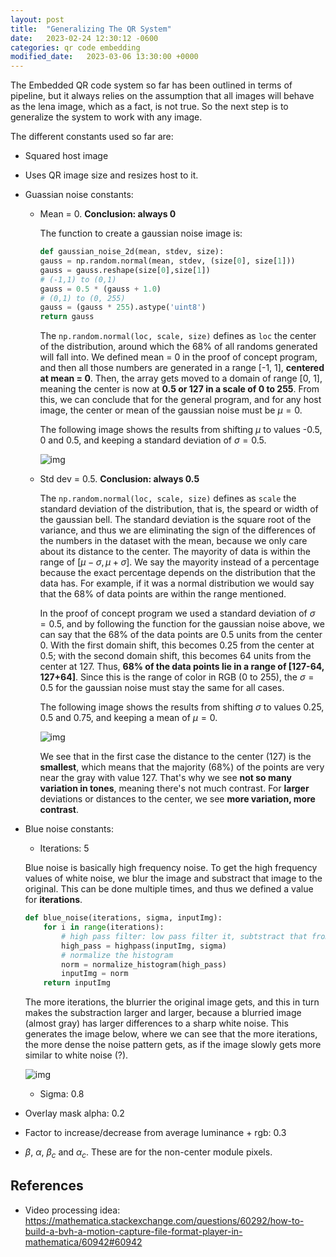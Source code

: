 ```yaml
---
layout: post
title:  "Generalizing The QR System"
date:   2023-02-24 12:30:12 -0600
categories: qr code embedding
modified_date:   2023-03-06 13:30:00 +0000
---
```


The Embedded QR code system so far has been outlined in terms of pipeline, but it always relies on the assumption that all images will behave as the lena image, which as a fact, is not true. So the next step is to generalize the system to work with any image.

The different constants used so far are:

- Squared host image

- Uses QR image size and resizes host to it.

- Guassian noise constants:

    - Mean = 0. **Conclusion: always 0**

        The function to create a gaussian noise image is:

        ```python
        def gaussian_noise_2d(mean, stdev, size):
        gauss = np.random.normal(mean, stdev, (size[0], size[1]))
        gauss = gauss.reshape(size[0],size[1])
        # (-1,1) to (0,1)
        gauss = 0.5 * (gauss + 1.0)
        # (0,1) to (0, 255)
        gauss = (gauss * 255).astype('uint8')
        return gauss
        ```

        The `np.random.normal(loc, scale, size)` defines as `loc` the center of the distribution, around which the 68% of all randoms generated will fall into. We defined mean = 0 in the proof of concept program, and then all those numbers are generated in a range [-1, 1], **centered at mean = 0**. Then, the array gets moved to a domain of range [0, 1], meaning the center is now at **0.5 or 127 in a scale of 0 to 255**. From this, we can conclude that for the general program, and for any host image, the center or mean of the gaussian noise must be $\mu = 0$.

        The following image shows the results from shifting $\mu$ to values -0.5, 0 and 0.5, and keeping a standard deviation of $\sigma = 0.5$.

        ![img]({{site.url}}/img/5/mean-tests.png)

    - Std dev = 0.5. **Conclusion: always 0.5**

        The `np.random.normal(loc, scale, size)` defines as `scale` the standard deviation of the distribution, that is, the speard or width of the gaussian bell. The standard deviation is the square root of the variance, and thus we are eliminating the sign of the differences of the numbers in the dataset with the mean, because we only care about its distance to the center. The mayority of data is within the range of $[\mu - \sigma, \mu + \sigma]$. We say the mayority instead of a percentage because the exact percentage depends on the distribution that the data has. For example, if it was a normal distribution we would say that the 68% of data points are within the range mentioned.

        In the proof of concept program we used a standard deviation of $\sigma = 0.5$, and by following the function for the gaussian noise above, we can say that the 68% of the data points are 0.5 units from the center 0. With the first domain shift, this becomes 0.25 from the center at 0.5; with the second domain shift, this becomes 64 units from the center at 127. Thus, **68% of the data points lie in a range of [127-64, 127+64]**. Since this is the range of color in RGB (0 to 255), the $\sigma = 0.5$ for the gaussian noise must stay the same for all cases.

        The following image shows the results from shifting $\sigma$ to values 0.25, 0.5 and 0.75, and keeping a mean of $\mu = 0$.

        ![img]({{site.url}}/img/5/stdev-tests.png)

        We see that in the first case the distance to the center (127) is the **smallest**, which means that the majority (68%) of the points are very near the gray with value 127. That's why we see **not so many variation in tones**, meaning there's not much contrast. For **larger** deviations or distances to the center, we see **more variation, more contrast**.

- Blue noise constants:

    - Iterations: 5

    Blue noise is basically high frequency noise. To get the high frequency values of white noise, we blur the image and substract that image to the original. This can be done multiple times, and thus we defined a value for **iterations**. 

    ```python
    def blue_noise(iterations, sigma, inputImg):
        for i in range(iterations):
            # high pass filter: low pass filter it, subtstract that from the original image
            high_pass = highpass(inputImg, sigma)
            # normalize the histogram
            norm = normalize_histogram(high_pass)
            inputImg = norm
        return inputImg
    ```
    
    The more iterations, the blurrier the original image gets, and this in turn makes the substraction larger and larger, because a blurried image (almost gray) has larger differences to a sharp white noise. This generates the image below, where we can see that the more iterations, the more dense the noise pattern gets, as if the image slowly gets more similar to white noise (?).

    ![img]({{site.url}}/img/5/iterations.png)

    - Sigma: 0.8

- Overlay mask alpha: 0.2

- Factor to increase/decrease from average luminance + rgb: 0.3

- $\beta$, $\alpha$, $\beta_{c}$ and $\alpha_c$. These are for the non-center module pixels.

## References

- Video processing idea: https://mathematica.stackexchange.com/questions/60292/how-to-build-a-bvh-a-motion-capture-file-format-player-in-mathematica/60942#60942
